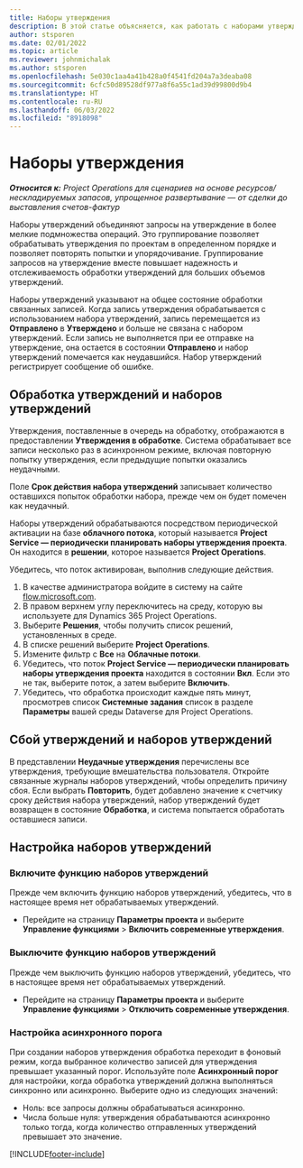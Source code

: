 ```yaml
---
title: Наборы утверждения
description: В этой статье объясняется, как работать с наборами утверждений, запросами и подмножествами этих операций.
author: stsporen
ms.date: 02/01/2022
ms.topic: article
ms.reviewer: johnmichalak
ms.author: stsporen
ms.openlocfilehash: 5e030c1aa4a41b428a0f4541fd204a7a3deaba08
ms.sourcegitcommit: 6cfc50d89528df977a8f6a55c1ad39d99800d9b4
ms.translationtype: HT
ms.contentlocale: ru-RU
ms.lasthandoff: 06/03/2022
ms.locfileid: "8918098"
---
```

# <a name="approval-sets"></a>Наборы утверждения

_**Относится к:** Project Operations для сценариев на основе ресурсов/нескладируемых запасов, упрощенное развертывание — от сделки до выставления счетов-фактур_

Наборы утверждений объединяют запросы на утверждение в более мелкие подмножества операций. Это группирование позволяет обрабатывать утверждения по проектам в определенном порядке и позволяет повторять попытки и упорядочивание. Группирование запросов на утверждение вместе повышает надежность и отслеживаемость обработки утверждений для больших объемов утверждений.

Наборы утверждений указывают на общее состояние обработки связанных записей. Когда запись утверждения обрабатывается с использованием набора утверждений, запись перемещается из **Отправлено** в **Утверждено** и больше не связана с набором утверждений. Если запись не выполняется при ее отправке на утверждение, она остается в состоянии **Отправлено** и набор утверждений помечается как неудавшийся. Набор утверждений регистрирует сообщение об ошибке.

## <a name="processing-approvals-and-approval-sets"></a>Обработка утверждений и наборов утверждений
Утверждения, поставленные в очередь на обработку, отображаются в предоставлении **Утверждения в обработке**. Система обрабатывает все записи несколько раз в асинхронном режиме, включая повторную попытку утверждения, если предыдущие попытки оказались неудачными.

Поле **Срок действия набора утверждений** записывает количество оставшихся попыток обработки набора, прежде чем он будет помечен как неудачный.

Наборы утверждений обрабатываются посредством периодической активации на базе **облачного потока**, который называется **Project Service — периодически планировать наборы утверждения проекта**. Он находится в **решении**, которое называется **Project Operations**. 

Убедитесь, что поток активирован, выполнив следующие действия.

1. В качестве администратора войдите в систему на сайте [flow.microsoft.com](https://powerautomate.microsoft.com).
2. В правом верхнем углу переключитесь на среду, которую вы используете для Dynamics 365 Project Operations.
3. Выберите **Решения**, чтобы получить список решений, установленных в среде.
4. В списке решений выберите **Project Operations**.
5. Измените фильтр с **Все** на **Облачные потоки**.
6. Убедитесь, что поток **Project Service — периодически планировать наборы утверждения проекта** находится в состоянии **Вкл**. Если это не так, выберите поток, а затем выберите **Включить**.
7. Убедитесь, что обработка происходит каждые пять минут, просмотрев список **Системные задания** список в разделе **Параметры** вашей среды Dataverse для Project Operations.

## <a name="failed-approvals-and-approval-sets"></a>Сбой утверждений и наборов утверждений
В представлении **Неудачные утверждения** перечислены все утверждения, требующие вмешательства пользователя. Откройте связанные журналы наборов утверждений, чтобы определить причину сбоя.
Если выбрать **Повторить**, будет добавлено значение к счетчику сроку действия набора утверждений, набор утверждений будет возвращен в состояние **Обработка**, и система попытается обработать оставшиеся записи.

## <a name="configure-approval-sets"></a>Настройка наборов утверждений

### <a name="enable-the-approval-sets-feature"></a>Включите функцию наборов утверждений
Прежде чем включить функцию наборов утверждений, убедитесь, что в настоящее время нет обрабатываемых утверждений.

- Перейдите на страницу **Параметры проекта** и выберите **Управление функциями** > **Включить современные утверждения**.

### <a name="turn-off-the-approval-sets-feature"></a>Выключите функцию наборов утверждений
Прежде чем выключить функцию наборов утверждений, убедитесь, что в настоящее время нет обрабатываемых утверждений.

- Перейдите на страницу **Параметры проекта** и выберите **Управление функциями** > **Отключить современные утверждения**.

### <a name="configuring-the-asynchronous-threshold"></a>Настройка асинхронного порога 
При создании наборов утверждения обработка переходит в фоновый режим, когда выбранное количество записей для утверждения превышает указанный порог. Используйте поле **Асинхронный порог** для настройки, когда обработка утверждений должна выполняться синхронно или асинхронно. Выберите одно из следующих значений:

  - Ноль: все запросы должны обрабатываться асинхронно. 
  - Числа больше нуля: утверждения обрабатываются асинхронно только тогда, когда количество отправленных утверждений превышает это значение.

[!INCLUDE[footer-include](../includes/footer-banner.md)]
